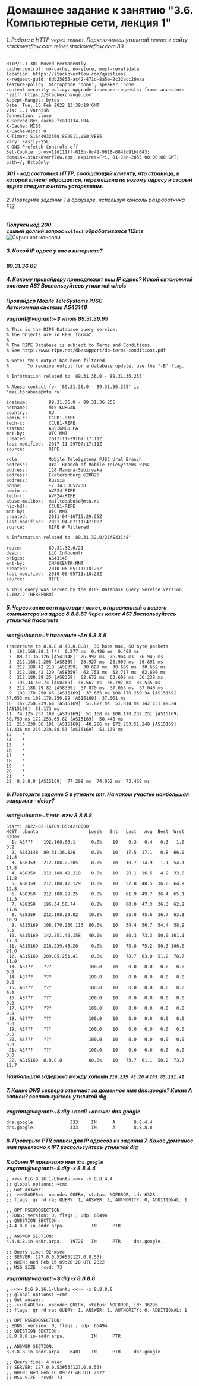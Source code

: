 # Домашнее задание к занятию "3.6. Компьютерные сети, лекция 1"


###### 1. Работа c HTTP через телнет. Подключитесь утилитой телнет к сайту stackoverflow.com telnet stackoverflow.com 80...
```
HTTP/1.1 301 Moved Permanently  
cache-control: no-cache, no-store, must-revalidate  
location: https://stackoverflow.com/questions  
x-request-guid: 8db25855-ac42-471d-8a5e-2c32acc20eaa  
feature-policy: microphone 'none'; speaker 'none'  
content-security-policy: upgrade-insecure-requests; frame-ancestors 'self' https://stackexchange.com  
Accept-Ranges: bytes  
Date: Tue, 15 Feb 2022 13:39:19 GMT  
Via: 1.1 varnish  
Connection: close  
X-Served-By: cache-fra19134-FRA  
X-Cache: MISS  
X-Cache-Hits: 0  
X-Timer: S1644932360.892911,VS0,VE85  
Vary: Fastly-SSL  
X-DNS-Prefetch-Control: off  
Set-Cookie: prov=12d111ff-615b-8c41-9018-6841d91bf043; domain=.stackoverflow.com; expires=Fri, 01-Jan-2055 00:00:00 GMT; path=/; HttpOnly
```
***301 - код состояния HTTP, сообщающий клиенту, что страница, к которой клиент обращается, перемещена по новому адресу и старый адрес следует считать устаревшим.***

###### 2. Повторите задание 1 в браузере, используя консоль разработчика F12.

***Получен код 200***  
***самый долгий запрос `collect` обрабатывался 112ms***  
![Скриншот консоли](https://drive.google.com/file/d/1L_ps3kn8px0Mbls9EL34WMGJ-TMNe8JL/view?usp=sharing)


 
##### 3. Какой IP адрес у вас в интернете?

***89.31.36.69***


##### 4. Какому провайдеру принадлежит ваш IP адрес? Какой автономной системе AS? Воспользуйтесь утилитой whois


***Провайдер Mobile TeleSystems PJSC***  
***Автономная система AS43148***

***vagrant@vagrant:~$ whois 89.31.36.69***  
```
% This is the RIPE Database query service.
% The objects are in RPSL format.
%
% The RIPE Database is subject to Terms and Conditions.
% See http://www.ripe.net/db/support/db-terms-conditions.pdf

% Note: this output has been filtered.
%       To receive output for a database update, use the "-B" flag.

% Information related to '89.31.36.0 - 89.31.36.255'

% Abuse contact for '89.31.36.0 - 89.31.36.255' is 'mailto:abuse@mtu.ru'

inetnum:        89.31.36.0 - 89.31.36.255
netname:        MTS-KURGAN
country:        RU
admin-c:        CCUB1-RIPE
tech-c:         CCUB1-RIPE
status:         ASSIGNED PA
mnt-by:         UTC-MNT
created:        2017-11-29T07:17:11Z
last-modified:  2017-11-29T07:17:11Z
source:         RIPE

role:           Mobile TeleSystems PJSC Ural Branch
address:        Ural Branch of Mobile TeleSystems PJSC
address:        128 Mamina-Sibiryaka
address:        Ekaterinburg 620026
address:        Russia
phone:          +7 343 3652230
admin-c:        AVP24-RIPE
tech-c:         AVP24-RIPE
abuse-mailbox:  mailto:abuse@mtu.ru
nic-hdl:        CCUB1-RIPE
mnt-by:         UTC-MNT
created:        2011-04-16T15:29:55Z
last-modified:  2021-04-07T11:47:09Z
source:         RIPE # Filtered

% Information related to '89.31.32.0/21AS43148'

route:          89.31.32.0/21
descr:          LLC Infocentr
origin:         AS43148
mnt-by:         INFOCENTR-MNT
created:        2010-06-05T11:18:20Z
last-modified:  2010-06-05T11:18:20Z
source:         RIPE

% This query was served by the RIPE Database Query Service version 1.102.2 (HEREFORD)
```



##### 5. Через какие сети проходит пакет, отправленный с вашего компьютера на адрес 8.8.8.8? Через какие AS? Воспользуйтесь утилитой traceroute

***root@ubuntu:~# traceroute -An 8.8.8.8***
```
traceroute to 8.8.8.8 (8.8.8.8), 30 hops max, 60 byte packets
 1  192.168.88.1 [*]  0.277 ms  0.486 ms  0.462 ms
 2  89.31.36.126 [AS43148]  26.992 ms  26.964 ms  26.945 ms
 3  212.188.2.205 [AS8359]  26.927 ms  26.909 ms  26.891 ms
 4  212.188.42.218 [AS8359]  30.687 ms  30.669 ms  30.652 ms
 5  212.188.42.129 [AS8359]  62.751 ms  62.717 ms  62.690 ms
 6  212.188.29.25 [AS8359]  62.672 ms  63.608 ms  36.238 ms
 7  195.34.50.74 [AS8359]  36.567 ms  36.797 ms  36.535 ms
 8  212.188.29.82 [AS8359]  37.070 ms  37.053 ms  37.040 ms
 9  108.170.250.66 [AS15169]  37.665 ms 108.170.250.34 [AS15169]  37.653 ms 108.170.250.99 [AS15169]  37.001 ms
10  142.250.239.64 [AS15169]  51.827 ms  51.814 ms 142.251.49.24 [AS15169]  51.173 ms
11  74.125.253.109 [AS15169]  51.160 ms 108.170.232.251 [AS15169]  50.759 ms 172.253.65.82 [AS15169]  50.448 ms
12  216.239.56.101 [AS15169]  48.286 ms 172.253.51.249 [AS15169]  51.436 ms 216.239.58.53 [AS15169]  51.139 ms
13    *
14    *
15    *
16    *
17    *
18    *
19    *
20    *
21    *
22  8.8.8.8 [AS15169]  77.299 ms  74.052 ms  73.468 ms
```

##### 6. Повторите задание 5 в утилите mtr. На каком участке наибольшая задержка - delay?

***root@ubuntu:~# mtr -nzw 8.8.8.8***
```
Start: 2022-02-16T09:05:42+0000
HOST: ubuntu                   Loss%   Snt   Last   Avg  Best  Wrst StDev
  1. AS???    192.168.88.1      0.0%    10    0.3   0.4   0.3   1.0   0.2
  2. AS43148  89.31.36.126      0.0%    10   17.5  17.1   0.8  66.0  21.4
  3. AS8359   212.188.2.205     0.0%    10   10.7  14.9   1.1  54.1  17.8
  4. AS8359   212.188.42.218    0.0%    10   20.1  16.5   4.9  33.8  11.8
  5. AS8359   212.188.42.129    0.0%    10   57.8  48.5  36.0  64.9  12.8
  6. AS8359   212.188.29.25     0.0%    10   61.9  49.7  36.4  65.1  11.3
  7. AS8359   195.34.50.74      0.0%    10   60.0  47.3  36.3  62.2  11.6
  8. AS8359   212.188.29.82    10.0%    10   36.8  45.6  36.7  63.1  10.9
  9. AS15169  108.170.250.113  80.0%    10   54.4  56.7  54.4  58.9   3.1
 10. AS15169  142.251.49.158   40.0%    10   80.3  73.3  50.0 101.1  17.3
 11. AS15169  216.239.43.20     0.0%    10   70.8  75.2  50.3 106.8  21.0
 12. AS15169  209.85.251.41     0.0%    10   70.7  63.0  51.2  78.7  11.0
 13. AS???    ???              100.0    10    0.0   0.0   0.0   0.0   0.0
 14. AS???    ???              100.0    10    0.0   0.0   0.0   0.0   0.0
 15. AS???    ???              100.0    10    0.0   0.0   0.0   0.0   0.0
 16. AS???    ???              100.0    10    0.0   0.0   0.0   0.0   0.0
 17. AS???    ???              100.0    10    0.0   0.0   0.0   0.0   0.0
 18. AS???    ???              100.0    10    0.0   0.0   0.0   0.0   0.0
 19. AS???    ???              100.0    10    0.0   0.0   0.0   0.0   0.0
 20. AS???    ???              100.0    10    0.0   0.0   0.0   0.0   0.0
 21. AS???    ???              100.0    10    0.0   0.0   0.0   0.0   0.0
 22. AS15169  8.8.8.8          60.0%    10   73.7  61.1  50.2  73.7  12.7
```
***Наибольшая задержка между хопами `216.239.43.20` и `209.85.251.41`***

##### 7. Какие DNS сервера отвечают за доменное имя dns.google? Какие A записи? воспользуйтесь утилитой dig

***vagrant@vagrant:~$ dig +noall +answer dns.google***  
```
dns.google.             333     IN      A       8.8.4.4
dns.google.             333     IN      A       8.8.8.8
```

##### 8. Проверьте PTR записи для IP адресов из задания 7. Какое доменное имя привязано к IP? воспользуйтесь утилитой dig
***К обоим IP привязано имя `dns.google`***  
***vagrant@vagrant:~$ dig -x 8.8.4.4***
```
; <<>> DiG 9.16.1-Ubuntu <<>> -x 8.8.4.4
;; global options: +cmd
;; Got answer:
;; ->>HEADER<<- opcode: QUERY, status: NOERROR, id: 6328
;; flags: qr rd ra; QUERY: 1, ANSWER: 1, AUTHORITY: 0, ADDITIONAL: 1

;; OPT PSEUDOSECTION:
; EDNS: version: 0, flags:; udp: 65494
;; QUESTION SECTION:
;4.4.8.8.in-addr.arpa.          IN      PTR

;; ANSWER SECTION:
4.4.8.8.in-addr.arpa.   19720   IN      PTR     dns.google.

;; Query time: 92 msec
;; SERVER: 127.0.0.53#53(127.0.0.53)
;; WHEN: Wed Feb 16 09:20:20 UTC 2022
;; MSG SIZE  rcvd: 73
```

***vagrant@vagrant:~$ dig -x 8.8.8.8***
```
; <<>> DiG 9.16.1-Ubuntu <<>> -x 8.8.8.8
;; global options: +cmd
;; Got answer:
;; ->>HEADER<<- opcode: QUERY, status: NOERROR, id: 36296
;; flags: qr rd ra; QUERY: 1, ANSWER: 1, AUTHORITY: 0, ADDITIONAL: 1

;; OPT PSEUDOSECTION:
; EDNS: version: 0, flags:; udp: 65494
;; QUESTION SECTION:
;8.8.8.8.in-addr.arpa.          IN      PTR

;; ANSWER SECTION:
8.8.8.8.in-addr.arpa.   6401    IN      PTR     dns.google.

;; Query time: 4 msec
;; SERVER: 127.0.0.53#53(127.0.0.53)
;; WHEN: Wed Feb 16 09:21:48 UTC 2022
;; MSG SIZE  rcvd: 73
```

